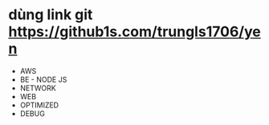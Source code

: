 # dùng link git https://github1s.com/trungls1706/yen 


- AWS 
- BE - NODE JS 
- NETWORK 
- WEB
- OPTIMIZED 
- DEBUG